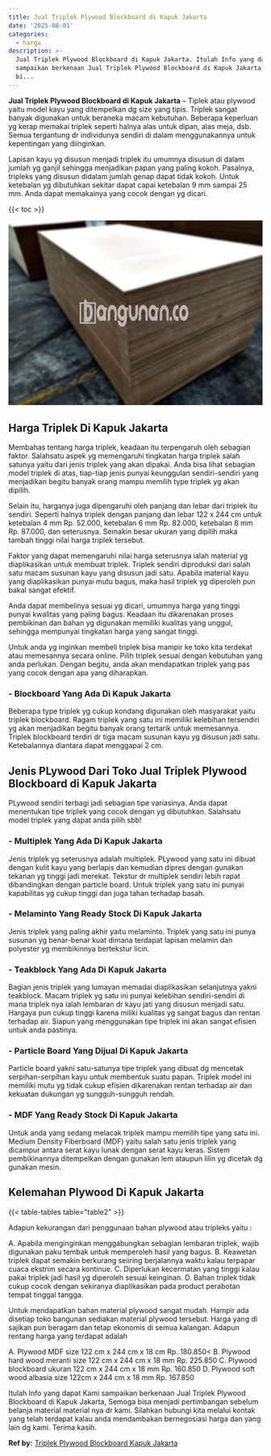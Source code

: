 ```yaml
---
title: Jual Triplek Plywood Blockboard di Kapuk Jakarta
date: '2025-08-01'
categories:
  - harga
description: >-
  Jual Triplek Plywood Blockboard di Kapuk Jakarta. Itulah Info yang dapat Kami
  sampaikan berkenaan Jual Triplek Plywood Blockboard di Kapuk Jakarta, Semoga
  bi...
---
```


**Jual Triplek Plywood Blockboard di Kapuk Jakarta** – Tiplek atau plywood yaitu model kayu yang ditempelkan dg size yang tipis. Triplek sangat banyak digunakan untuk beraneka macam kebutuhan. Beberapa keperluan yg kerap memakai triplek seperti halnya alas untuk dipan, alas meja, dsb. Semua tergantung dr individunya sendiri di dalam menggunakannya untuk kepentingan yang diinginkan.

Lapisan kayu yg disusun menjadi triplek itu umumnya disusun di dalam jumlah yg ganjil sehingga menjadikan papan yang paling kokoh. Pasalnya, tripleks yang disusun didalam jumlah genap dapat tidak kokoh. Untuk ketebalan yg dibutuhkan sekitar dapat capai ketebalan 9 mm sampai 25 mm. Anda dapat memakainya yang cocok dengan yg dicari.

{{< toc >}}

![Jual Triplek Plywood Blockboard di Kapuk Jakarta](/images/jual-triplek-murah-38.png)

## Harga Triplek Di Kapuk Jakarta

Membahas tentang harga triplek, keadaan itu terpengaruh oleh sebagian faktor. Salahsatu aspek yg memengaruhi tingkatan harga triplek salah satunya yaitu dari jenis triplek yang akan dipakai. Anda bisa lihat sebagian model triplek di atas, tiap-tiap jenis punyai keunggulan sendiri-sendiri yang menjadikan begitu banyak orang mampu memilih type triplek yg akan dipilih.

Selain itu, harganya juga dipengaruhi oleh panjang dan lebar dari triplek itu sendiri. Seperti halnya triplek dengan panjang dan lebar 122 x 244 cm untuk ketebalan 4 mm Rp. 52.000, ketebalan 6 mm Rp. 82.000, ketebalan 8 mm Rp. 87.000, dan seterusnya. Semakin besar ukuran yang dipilih maka tambah tinggi nilai harga triplek tersebut.

Faktor yang dapat memengaruhi nilai harga seterusnya ialah material yg diaplikasikan untuk membuat triplek. Triplek sendiri diproduksi dari salah satu macam susunan kayu yang disusun jadi satu. Apabila material kayu yang diaplikasikan punyai mutu bagus, maka hasil triplek yg diperoleh pun bakal sangat efektif.

Anda dapat membelinya sesuai yg dicari, umumnya harga yang tinggi punyai kwalitas yang paling bagus. Keadaan itu dikarenakan proses pembikinan dan bahan yg digunakan memiliki kualitas yang unggul, sehingga mempunyai tingkatan harga yang sangat tinggi.

Untuk anda yg inginkan membeli triplek bisa mampir ke toko kita terdekat atau memesannya secara online. Pilih triplek sesuai dengan kebutuhan yang anda perlukan. Dengan begitu, anda akan mendapatkan triplek yang pas yang cocok dengan apa yang diharapkan.

### \- Blockboard Yang Ada Di Kapuk Jakarta

Beberapa type triplek yg cukup kondang digunakan oleh masyarakat yaitu triplek blockboard. Ragam triplek yang satu ini memiliki kelebihan tersendiri yg akan menjadikan begitu banyak orang tertarik untuk memesannya. Triplek blockboard terdiri dr tiga macam susunan kayu yg disusun jadi satu. Ketebalannya diantara dapat menggapai 2 cm.

## Jenis PLywood Dari Toko Jual Triplek Plywood Blockboard di Kapuk Jakarta

PLywood sendiri terbagi jadi sebagian tipe variasinya. Anda dapat menentukan tipe triplek yang cocok dengan yg dibutuhkan. Salahsatu model triplek yang dapat anda pilih sbb!

### \- Multiplek Yang Ada Di Kapuk Jakarta

Jenis triplek yg seterusnya adalah multiplek. PLywood yang satu ini dibuat dengan kulit kayu yang berlapis dan kemudian dipres dengan gunakan tekanan yg tinggi jadi merekat. Tekstur dr multiplek sendiri lebih rapat dibandingkan dengan particle board. Untuk triplek yang satu ini punyai kapabilitas yg cukup tinggi dan juga tahan terhadap basah.

### \- Melaminto Yang Ready Stock Di Kapuk Jakarta

Jenis triplek yang paling akhir yaitu melaminto. Triplek yang satu ini punya susunan yg benar-benar kuat dimana terdapat lapisan melamin dan polyester yg membikinnya bertekstur licin.

### \- Teakblock Yang Ada Di Kapuk Jakarta

Bagian jenis triplek yang lumayan memadai diaplikasikan selanjutnya yakni teakblock. Macam triplek yg satu ini punyai kelebihan sendiri-sendiri di mana triplek nya ialah lembaran dr kayu jati yang disusun menjadi satu. Hargaya pun cukup tinggi karena miliki kualitas yg sangat bagus dan rentan terhadap air. Siapun yang menggunakan tipe triplek ini akan sangat efisien untuk anda pastinya.

### \- Particle Board Yang Dijual Di Kapuk Jakarta

Particle board yakni satu-satunya tipe triplek yang dibuat dg mencetak serpihan-serpihan kayu untuk membentuk suatu papan. Triplek model ini memiliki mutu yg tidak cukup efisien dikarenakan rentan terhadap air dan kekuatan dukungan yg sungguh-sungguh rendah.

### \- MDF Yang Ready Stock Di Kapuk Jakarta

Untuk anda yang sedang melacak triplek mampu memilih tipe yang satu ini. Medium Density Fiberboard (MDF) yaitu salah satu jenis triplek yang dicampur antara serat kayu lunak dengan serat kayu keras. Sistem pembikinannya ditempelkan dengan gunakan lem ataupun lilin yg dicetak dg gunakan mesin.

## Kelemahan Plywood Di Kapuk Jakarta

{{< table-tables table="table2" >}}

Adapun kekurangan dari penggunaan bahan plywood atau tripleks yaitu :

A. Apabila menginginkan menggabungkan sebagian lembaran triplek, wajib digunakan paku tembak untuk memperoleh hasil yang bagus. B. Keawetan triplek dapat semakin berkurang seiiring berjalannya waktu kalau terpapar cuaca ekstrim secara kontinue. C. Diperlukan kecermatan yang tinggi kalau pakai triplek jadi hasil yg diperoleh sesuai keinginan. D. Bahan triplek tidak cukup cocok dengan sekiranya diaplikasikan pada product perabotan tempat tinggal tangga.

Untuk mendapatkan bahan material plywood sangat mudah. Hampir ada disetiap toko bangunan sediakan material plywood tersebut. Harga yang di sajikan pun beragam dan tetap ekonomis di semua kalangan. Adapun rentang harga yang terdapat adalah

A. Plywood MDF size 122 cm x 244 cm x 18 cm Rp. 180.850< B. Plywood hard wood meranti size 122 cm x 244 cm x 18 mm Rp. 225.850 C. Plywood blockboard ukuran 122 cm x 244 cm x 18 mm Rp. 160.850 D. Plywood soft wood albasia size 122cm x 244 cm x 18 mm Rp. 167.850

Itulah Info yang dapat Kami sampaikan berkenaan Jual Triplek Plywood Blockboard di Kapuk Jakarta, Semoga bisa menjadi pertimbangan sebelum belanja material material nya dr kami. Silahkan hubungi kita melalui kontak yang telah terdapat kalau anda mendambakan bernegosiasi harga dan yang lain dg kami. Terima kasih.

**Ref by:** [Triplek Plywood Blockboard Kapuk Jakarta](https://id.wikipedia.org/wiki/Triplek)
